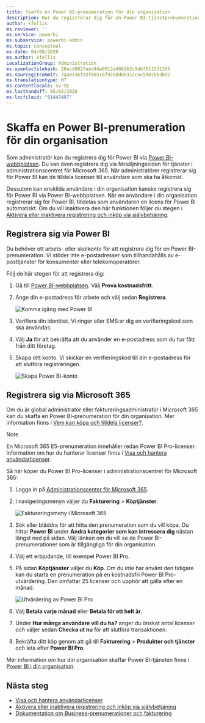 ```yaml
---
title: Skaffa en Power BI-prenumeration för din organisation
description: Hur du registrerar dig för en Power BI-tjänstprenumeration som administratör och köper licenser i bulk.
author: kfollis
ms.reviewer: ''
ms.service: powerbi
ms.subservice: powerbi-admin
ms.topic: conceptual
ms.date: 04/08/2020
ms.author: kfollis
LocalizationGroup: Administration
ms.openlocfilehash: 28acd982faed44a0912a486262c9db7611531265
ms.sourcegitcommit: 7aa0136f93f88516f97ddd8031ccac5d07863b92
ms.translationtype: HT
ms.contentlocale: sv-SE
ms.lasthandoff: 05/05/2020
ms.locfileid: "81447497"
---
```

# <a name="get-a-power-bi-subscription-for-your-organization"></a>Skaffa en Power BI-prenumeration för din organisation

Som administratör kan du registrera dig för Power BI via [Power BI-webbplatsen](https://powerbi.microsoft.com). Du kan även registrera dig via försäljningssidan för tjänster i administrationscentret för Microsoft 365. När administratörer registrerar sig för Power BI kan de tilldela licenser till användare som ska ha åtkomst.

Dessutom kan enskilda användare i din organisation kanske registrera sig för Power BI via Power BI-webbplatsen. När en användare i din organisation registrerar sig för Power BI, tilldelas som användaren en licens för Power BI automatiskt. Om du vill inaktivera den här funktionen följer du stegen i [Aktivera eller inaktivera registrering och inköp via självbetjäning](service-admin-disable-self-service.md).

## <a name="sign-up-through-power-bi"></a>Registrera sig via Power BI

Du behöver ett arbets- eller skolkonto för att registrera dig för en Power BI-prenumeration. Vi stöder inte e-postadresser som tillhandahålls av e-posttjänster för konsumenter eller telekomoperatörer.

Följ de här stegen för att registrera dig:

1. Gå till [Power BI-webbplatsen](https://powerbi.microsoft.com). Välj **Prova kostnadsfritt**.
2. Ange din e-postadress för arbete och välj sedan **Registrera**.

   ![Komma igång med Power BI](media/service-admin-org-subscription/signup-get-started.png)

3. Verifiera din identitet. Vi ringer eller SMS:ar dig en verifieringskod som ska användas.
4. Välj **Ja** för att bekräfta att du använder en e-postadress som du har fått från ditt företag.
5. Skapa ditt konto. Vi skickar en verifieringskod till din e-postadress för att slutföra registreringen.

   ![Skapa Power BI-konto](media/service-admin-org-subscription/org-signup.png)

## <a name="sign-up-through-microsoft-365"></a>Registrera sig via Microsoft 365

Om du är global administratör eller faktureringsadministratör i Microsoft 365 kan du skaffa en Power BI-prenumeration för din organisation. Mer information finns i [Vem kan köpa och tilldela licenser?](../service-admin-licensing-organization.md#who-can-purchase-and-assign-licenses).

> [!NOTE]
>
> En Microsoft 365 E5-prenumeration innehåller redan Power BI Pro-licenser. Information om hur du hanterar licenser finns i [Visa och hantera användarlicenser](service-admin-manage-licenses.md).
>
>

Så här köper du Power BI Pro-licenser i administrationscentret för Microsoft 365:

1. Logga in på [Administrationscenter för Microsoft 365](https://admin.microsoft.com).

2. I navigeringsmenyn väljer du **Fakturering** > **Köptjänster**.
  
   ![Faktureringsmeny i Microsoft 365](media/service-admin-org-subscription/m365-billing-menu.png)

3. Sök eller bläddra för att hitta den prenumeration som du vill köpa. Du hittar **Power BI** under **Andra kategorier som kan intressera dig** nästan längst ned på sidan. Välj länken om du vill se de Power BI-prenumerationer som är tillgängliga för din organisation.

4. Välj ett erbjudande, till exempel Power BI Pro.

5. På sidan **Köptjänster** väljer du **Köp**. Om du inte har använt den tidigare kan du starta en prenumeration på en kostnadsfri Power BI Pro-utvärdering. Den omfattar 25 licenser och upphör att gälla efter en månad.

   ![Utvärdering av Power BI Pro](media/service-admin-org-subscription/m365-org-free-trial-pro.png)

6. Välj **Betala varje månad** eller **Betala för ett helt år**.

7. Under **Hur många användare vill du ha?** anger du önskat antal licenser och väljer sedan **Checka ut nu** för att slutföra transaktionen.

8. Bekräfta ditt köp genom att gå till **Fakturering** > **Produkter och tjänster** och leta efter **Power BI Pro**.

Mer information om hur din organisation skaffar Power BI-tjänsten finns i [Power BI i din organisation](https://docs.microsoft.com/microsoft-365/admin/misc/power-bi-in-your-organization?view=o365-worldwide).

## <a name="next-steps"></a>Nästa steg

- [Visa och hantera användarlicenser](service-admin-manage-licenses.md)
- [Aktivera eller inaktivera registrering och inköp via självbetjäning](service-admin-disable-self-service.md)
- [Dokumentation om Business-prenumerationer och fakturering](https://docs.microsoft.com/microsoft-365/commerce/?view=o365-worldwide)
